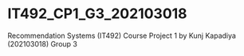 # IT492_CP1_G3_202103018
Recommendation Systems (IT492) Course Project 1 by Kunj Kapadiya (202103018) Group 3
